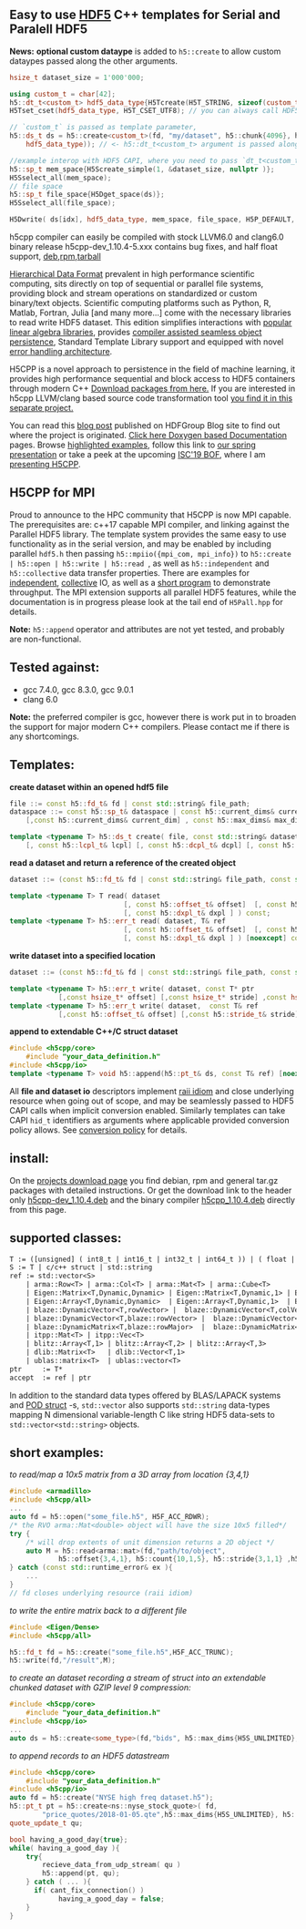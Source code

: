 <!---
 Copyright (c) 2018 vargaconsulting, Toronto,ON Canada
 Author: Varga, Steven <steven@vargaconsulting.ca>
--->

Easy to use  [HDF5][hdf5] C++ templates for Serial and Paralell HDF5  
----------------------------------------------------------------------
**News:**
**optional custom dataype** is added to `h5::create` to allow custom dataypes passed along the other arguments. 
```cpp
hsize_t dataset_size = 1'000'000;

using custom_t = char[42];
h5::dt_t<custom_t> hdf5_data_type{H5Tcreate(H5T_STRING, sizeof(custom_t))};
H5Tset_cset(hdf5_data_type, H5T_CSET_UTF8); // you can always call HDF5 CAPI functions on any H5CPP resource 

// `custom_t` is passed as template parameter, 
h5::ds_t ds = h5::create<custom_t>(fd, "my/dataset", h5::chunk{4096}, h5::current_dims{dataset_size},
    hdf5_data_type)); // <- h5::dt_t<custom_t> argument is passed along 

//example interop with HDF5 CAPI, where you need to pass `dt_t<custom_t>` type descriptor
h5::sp_t mem_space{H5Screate_simple(1, &dataset_size, nullptr )};
H5Sselect_all(mem_space);
// file space
h5::sp_t file_space{H5Dget_space(ds)};
H5Sselect_all(file_space);

H5Dwrite( ds[idx], hdf5_data_type, mem_space, file_space, H5P_DEFAULT, data.data());
```





h5cpp compiler can easily be compiled with stock LLVM6.0 and clang6.0 
binary release h5cpp-dev_1.10.4-5.xxx contains bug fixes, and half float support, [deb](http://h5cpp.org/download/h5cpp-dev_1.10.4-5_amd64.deb),[rpm](http://h5cpp.org/download/h5cpp-dev-1.10.4-5.x86_64.rpm),[tarball](http://h5cpp.org/download/h5cpp-full_1.10.4-5.tar.gz)


[Hierarchical Data Format][hdf5] prevalent in high performance scientific computing, sits directly on top of sequential or parallel file systems, providing block and stream operations on standardized or custom binary/text objects. Scientific computing platforms such as Python, R, Matlab, Fortran,  Julia [and many more...] come with the necessary libraries to read write HDF5 dataset. This edition simplifies interactions with [popular linear algebra libraries][304], provides [compiler assisted seamless object persistence][303], Standard Template Library support and equipped with novel [error handling architecture][400].

H5CPP is a novel approach to  persistence in the field of machine learning, it provides high performance sequential and block access to HDF5 containers through modern C++ [Download packages from here.](http://h5cpp.org/download) If you are interested in h5cpp LLVM/clang based source code transformation tool [you find it in this separate project.](https://github.com/steven-varga/h5cpp-compiler)

You can read this [blog post][500] published on HDFGroup Blog site to find out where the project is originated. [Click here Doxygen based Documentation][501] pages. Browse [highlighted examples][502], follow this link to [our spring presentation](http://webinar.h5cpp.org) or take a peek at the upcoming [ISC'19 BOF](http://isc19.hdf5.io), where I am [presenting H5CPP](https://forum.hdfgroup.org/t/hdf5-bof-at-isc-19/5692).

H5CPP for MPI 
---------------
Proud to announce to the HPC community that H5CPP is now MPI capable. The prerequisites are: c++17 capable MPI compiler, and linking against the Parallel HDF5 library. The template system provides the same easy to use functionality as in the serial version, and may be enabled by including parallel `hdf5.h` then passing `h5::mpiio({mpi_com, mpi_info})` to `h5::create | h5::open | h5::write | h5::read `, as well as `h5::independent` and `h5::collective` data transfer properties. There are examples for [independent][503], [collective][504] IO, as well as a [short program][505] to demonstrate throughput. The MPI extension supports all parallel HDF5 features, while the documentation is in progress please look at the tail end of `H5Pall.hpp` for details.

**Note:** `h5::append` operator and attributes are not yet tested, and probably are non-functional.

Tested against:
-----------------
- gcc 7.4.0, gcc 8.3.0, gcc 9.0.1
- clang 6.0

**Note:** the preferred compiler is gcc, however there is work put in to broaden the support for major modern C++ compilers. Please contact me if there is any shortcomings.

Templates:
----------

**create dataset within an opened hdf5 file**

```cpp
file ::= const h5::fd_t& fd | const std::string& file_path;
dataspace ::= const h5::sp_t& dataspace | const h5::current_dims& current_dim [, const h5::max_dims& max_dims ] |  
    [,const h5::current_dims& current_dim] , const h5::max_dims& max_dims;

template <typename T> h5::ds_t create( file, const std::string& dataset_path, dataspace, 
    [, const h5::lcpl_t& lcpl] [, const h5::dcpl_t& dcpl] [, const h5::dapl_t& dapl] [const h5::dt_t<T>]);

```

**read a dataset and return a reference of the created object**
```cpp
dataset ::= (const h5::fd_t& fd | const std::string& file_path, const std::string& dataset_path ) | const h5::ds_t& ds;

template <typename T> T read( dataset
							[, const h5::offset_t& offset]  [, const h5::stride_t& stride] [, const h5::count_t& count]
							[, const h5::dxpl_t& dxpl ] ) const;
template <typename T> h5::err_t read( dataset, T& ref 
							[, const h5::offset_t& offset]  [, const h5::stride_t& stride] [, const h5::count_t& count]
							[, const h5::dxpl_t& dxpl ] ) [noexcept] const;						 
```

**write dataset into a specified location**
```cpp
dataset ::= (const h5::fd_t& fd | const std::string& file_path, const std::string& dataset_path ) | const h5::ds_t& ds;

template <typename T> h5::err_t write( dataset, const T* ptr
			[,const hsize_t* offset] [,const hsize_t* stride] ,const hsize_t* count [, const h5::dxpl_t dxpl ]  ) noexcept;
template <typename T> h5::err_t write( dataset,  const T& ref
			[,const h5::offset_t& offset] [,const h5::stride_t& stride]  [,const& h5::dxcpl_t& dxpl] ) [noexept];
```

**append to extendable C++/C struct dataset**
```cpp
#include <h5cpp/core>
	#include "your_data_definition.h"
#include <h5cpp/io>
template <typename T> void h5::append(h5::pt_t& ds, const T& ref) [noexcept];
```

All **file and dataset io** descriptors implement [raii idiom][301] and close underlying resource when going out of scope, 
and may be seamlessly passed to HDF5 CAPI calls when implicit conversion enabled. Similarly templates can take CAPI `hid_t` identifiers as arguments where applicable provided conversion policy allows. See [conversion policy][301] for details.

install:
-----------
On the [projects download page](http://h5cpp.org/download) you find debian, rpm and general tar.gz packages with detailed instructions. Or get the
download link to the header only [h5cpp-dev_1.10.4.deb](http://h5cpp.org/download/h5cpp-dev_1.10.4.1_amd64.deb) and the binary compiler 
[h5cpp_1.10.4.deb](http://h5cpp.org/download/h5cpp_1.10.4.1_amd64.deb) directly from this page.


supported classes:
----------------------
```yacc
T := ([unsigned] ( int8_t | int16_t | int32_t | int64_t )) | ( float | double  )
S := T | c/c++ struct | std::string
ref := std::vector<S> 
	| arma::Row<T> | arma::Col<T> | arma::Mat<T> | arma::Cube<T> 
	| Eigen::Matrix<T,Dynamic,Dynamic> | Eigen::Matrix<T,Dynamic,1> | Eigen::Matrix<T,1,Dynamic>
	| Eigen::Array<T,Dynamic,Dynamic>  | Eigen::Array<T,Dynamic,1>  | Eigen::Array<T,1,Dynamic>
	| blaze::DynamicVector<T,rowVector> |  blaze::DynamicVector<T,colVector>
	| blaze::DynamicVector<T,blaze::rowVector> |  blaze::DynamicVector<T,blaze::colVector>
	| blaze::DynamicMatrix<T,blaze::rowMajor>  |  blaze::DynamicMatrix<T,blaze::colMajor>
	| itpp::Mat<T> | itpp::Vec<T>
	| blitz::Array<T,1> | blitz::Array<T,2> | blitz::Array<T,3>
	| dlib::Matrix<T>   | dlib::Vector<T,1> 
	| ublas::matrix<T>  | ublas::vector<T>
ptr 	:= T* 
accept 	:= ref | ptr 
```
In addition to the standard data types offered by BLAS/LAPACK systems and [POD struct][12] -s,  `std::vector` also supports `std::string` data-types mapping N dimensional variable-length C like string HDF5 data-sets to `std::vector<std::string>` objects.

short  examples:
----------------
*to read/map a 10x5 matrix from a 3D array from location {3,4,1}*
```cpp
#include <armadillo>
#include <h5cpp/all>
...
auto fd = h5::open("some_file.h5", H5F_ACC_RDWR);
/* the RVO arma::Mat<double> object will have the size 10x5 filled*/
try {
	/* will drop extents of unit dimension returns a 2D object */
	auto M = h5::read<arma::mat>(fd,"path/to/object", 
			h5::offset{3,4,1}, h5::count{10,1,5}, h5::stride{3,1,1} ,h5::block{2,1,1} );
} catch (const std::runtime_error& ex ){
	...
}
// fd closes underlying resource (raii idiom)
```
*to write the entire matrix back to a different file*
```cpp
#include <Eigen/Dense>
#include <h5cpp/all>

h5::fd_t fd = h5::create("some_file.h5",H5F_ACC_TRUNC);
h5::write(fd,"/result",M);
```

*to create an dataset recording a stream of struct into an extendable chunked dataset with GZIP level 9 compression:*
```cpp
#include <h5cpp/core>
	#include "your_data_definition.h"
#include <h5cpp/io>
...
auto ds = h5::create<some_type>(fd,"bids", h5::max_dims{H5S_UNLIMITED}, h5::chunk{1000} | h5::gzip{9});
```
*to append records to an HDF5 datastream* 
```cpp
#include <h5cpp/core>
	#include "your_data_definition.h"
#include <h5cpp/io>
auto fd = h5::create("NYSE high freq dataset.h5");
h5::pt_t pt = h5::create<ns::nyse_stock_quote>( fd, 
		"price_quotes/2018-01-05.qte",h5::max_dims{H5S_UNLIMITED}, h5::chunk{1024} | h5::gzip{9} );
quote_update_t qu;

bool having_a_good_day{true};
while( having_a_good_day ){
	try{
		recieve_data_from_udp_stream( qu )
		h5::append(pt, qu);
	} catch ( ... ){
	  if( cant_fix_connection() )
	  		having_a_good_day = false; 
	}
}
```


[hdf5]: https://support.hdfgroup.org/HDF5/doc/H5.intro.html
[1]: http://en.cppreference.com/w/cpp/container/vector
[2]: http://arma.sourceforge.net
[4]: https://support.hdfgroup.org/HDF5/doc/RM/RM_H5Front.html
[5]: https://support.hdfgroup.org/HDF5/release/obtain5.html
[6]: http://eigen.tuxfamily.org/index.php?title=Main_Page
[7]: http://www.boost.org/doc/libs/1_65_1/libs/numeric/ublas/doc/matrix.htm
[8]: https://julialang.org/
[9]: https://en.wikipedia.org/wiki/Sparse_matrix#Compressed_sparse_row_.28CSR.2C_CRS_or_Yale_format.29
[10]: https://en.wikipedia.org/wiki/Sparse_matrix#Compressed_sparse_column_.28CSC_or_CCS.29
[11]: https://en.wikipedia.org/wiki/List_of_numerical_libraries#C++
[12]: http://en.cppreference.com/w/cpp/concept/StandardLayoutType
[40]: https://support.hdfgroup.org/HDF5/Tutor/HDF5Intro.pdf
[99]: https://en.wikipedia.org/wiki/C_(programming_language)#Pointers
[100]: http://arma.sourceforge.net/
[101]: http://www.boost.org/doc/libs/1_66_0/libs/numeric/ublas/doc/index.html
[102]: http://eigen.tuxfamily.org/index.php?title=Main_Page#Documentation
[103]: https://sourceforge.net/projects/blitz/
[104]: https://sourceforge.net/projects/itpp/
[105]: http://dlib.net/linear_algebra.html
[106]: https://bitbucket.org/blaze-lib/blaze
[107]: https://github.com/wichtounet/etl
[200]: http://h5cpp.org/md__home_steven_Documents_projects_h5cpp_profiling_README.html
[201]: http://h5cpp.org/examples.html
[202]: http://h5cpp.org/modules.html
[305]: md__home_steven_Documents_projects_h5cpp_docs_pages_compiler_trial.html#link_try_compiler
[400]: https://www.meetup.com/Chicago-C-CPP-Users-Group/events/250655716/
[401]: https://www.hdfgroup.org/2018/07/cpp-has-come-a-long-way-and-theres-plenty-in-it-for-users-of-hdf5/
[999]: http://h5cpp.org/cgi/redirect.py
[301]: http://h5cpp.org/md__home_steven_Documents_projects_h5cpp_docs_pages_conversion.html
[302]: http://h5cpp.org/md__home_steven_Documents_projects_h5cpp_docs_pages_exceptions.html
[303]: http://h5cpp.org/md__home_steven_Documents_projects_h5cpp_docs_pages_compiler.html
[304]: http://h5cpp.org/md__home_steven_Documents_projects_h5cpp_docs_pages_linalg.html
[305]: http://h5cpp.org/md__home_steven_Documents_projects_h5cpp_docs_pages_install.html
[400]: http://h5cpp.org/md__home_steven_Documents_projects_h5cpp_docs_pages_error_handling.html
[500]: http://h5cpp.org/md__home_steven_Documents_projects_h5cpp_docs_pages_blog.html
[501]: http://h5cpp.org/modules.html
[502]: http://h5cpp.org/examples.html
[503]: http://h5cpp.org/independent_8cpp-example.html
[504]: http://h5cpp.org/collective_8cpp-example.html
[505]: http://h5cpp.org/throughput_8cpp-example.html